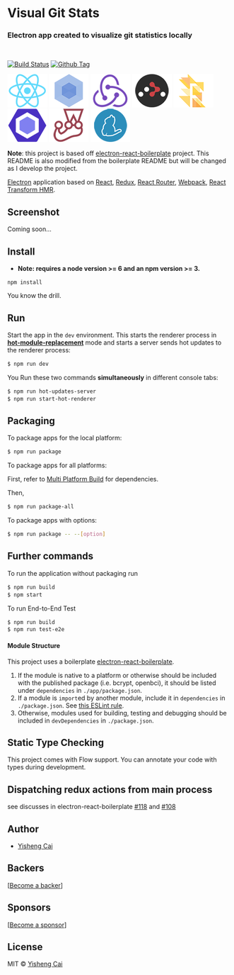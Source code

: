 # Visual Git Stats

### Electron app created to visualize git statistics locally

<br/>

[![Build Status][travis-image]][travis-url]
[![Github Tag][github-tag-image]][github-tag-url]

[![React](/internals/img/react-padded-90.png)](https://facebook.github.io/react/)
[![Webpack](/internals/img/webpack-padded-90.png)](https://webpack.github.io/)
[![Redux](/internals/img/redux-padded-90.png)](http://redux.js.org/)
[![React Router](/internals/img/react-router-padded-90.png)](https://github.com/ReactTraining/react-router)
[![Flow](/internals/img/flow-padded-90.png)](https://flowtype.org/)
[![ESLint](/internals/img/eslint-padded-90.png)](http://eslint.org/)
[![Jest](/internals/img/jest-padded-90.png)](https://facebook.github.io/jest/)
[![Yarn](/internals/img/yarn-padded-90.png)](https://yarnpkg.com/)

**Note**: this project is based off [electron-react-boilerplate](https://github.com/https://github.com/chentsulin/electron-react-boilerplate) project. This README is also modified from the boilerplate README but will be changed as I develop the project.

[Electron](http://electron.atom.io/) application based on [React](https://facebook.github.io/react/), [Redux](https://github.com/reactjs/redux), [React Router](https://github.com/reactjs/react-router), [Webpack](http://webpack.github.io/docs/), [React Transform HMR](https://github.com/gaearon/react-transform-hmr).

## Screenshot
Coming soon...

## Install

* **Note: requires a node version >= 6 and an npm version >= 3.**

```
npm install
```

You know the drill.

## Run

Start the app in the `dev` environment. This starts the renderer process in [**hot-module-replacement**](https://webpack.js.org/guides/hmr-react/) mode and starts a server sends hot updates to the renderer process:

```bash
$ npm run dev
```

You Run these two commands __simultaneously__ in different console tabs:

```bash
$ npm run hot-updates-server
$ npm run start-hot-renderer
```

## Packaging

To package apps for the local platform:

```bash
$ npm run package
```

To package apps for all platforms:

First, refer to [Multi Platform Build](https://github.com/electron-userland/electron-builder/wiki/Multi-Platform-Build) for dependencies.

Then,
```bash
$ npm run package-all
```

To package apps with options:

```bash
$ npm run package -- --[option]
```

## Further commands

To run the application without packaging run

```bash
$ npm run build
$ npm start
```

To run End-to-End Test

```bash
$ npm run build
$ npm run test-e2e
```

#### Module Structure

This project uses a boilerplate [electron-react-boilerplate](https://github.com/https://github.com/chentsulin/electron-react-boilerplate).

1. If the module is native to a platform or otherwise should be included with the published package (i.e. bcrypt, openbci), it should be listed under `dependencies` in `./app/package.json`.
2. If a module is `import`ed by another module, include it in `dependencies` in `./package.json`.   See [this ESLint rule](https://github.com/benmosher/eslint-plugin-import/blob/master/docs/rules/no-extraneous-dependencies.md).
3. Otherwise, modules used for building, testing and debugging should be included in `devDependencies` in `./package.json`.

## Static Type Checking
This project comes with Flow support. You can annotate your code with types during development.

## Dispatching redux actions from main process

see discusses in electron-react-boilerplate [#118](https://github.com/chentsulin/electron-react-boilerplate/issues/118) and [#108](https://github.com/chentsulin/electron-react-boilerplate/issues/108)

## Author

- [Yisheng Cai](https://github.com/ycai2)

## Backers

[[Become a backer](https://opencollective.com/electron-react-boilerplate#backer)]

## Sponsors

[[Become a sponsor](https://opencollective.com/electron-react-boilerplate#sponsor)]

## License
MIT © [Yisheng Cai](https://github.com/ycai2)

[npm-image]: https://img.shields.io/npm/v/electron-react-boilerplate.svg?style=flat-square
[github-tag-image]: https://img.shields.io/github/tag/ycai2/visual-git-stats.svg
[github-tag-url]: https://github.com/ycai2/visual-git-stats/releases/latest
[travis-image]: https://travis-ci.org/ycai2/visual-git-stats.svg?branch=master
[travis-url]: https://travis-ci.org/ycai2/visual-git-stats
